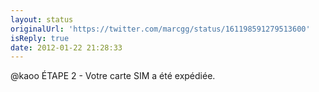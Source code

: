 ```yaml
---
layout: status
originalUrl: 'https://twitter.com/marcgg/status/161198591279513600'
isReply: true
date: 2012-01-22 21:28:33
---
```


@kaoo ÉTAPE 2 - Votre carte SIM a été expédiée.
